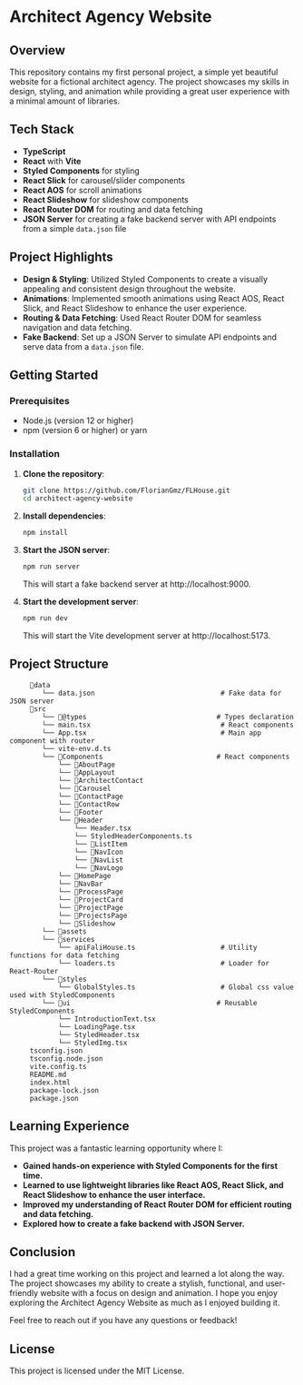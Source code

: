# Architect Agency Website

## Overview

This repository contains my first personal project, a simple yet beautiful website for a fictional architect agency. The project showcases my skills in design, styling, and animation while providing a great user experience with a minimal amount of libraries.

## Tech Stack

- **TypeScript**
- **React** with **Vite**
- **Styled Components** for styling
- **React Slick** for carousel/slider components
- **React AOS** for scroll animations
- **React Slideshow** for slideshow components
- **React Router DOM** for routing and data fetching
- **JSON Server** for creating a fake backend server with API endpoints from a simple `data.json` file

## Project Highlights

- **Design & Styling**: Utilized Styled Components to create a visually appealing and consistent design throughout the website.
- **Animations**: Implemented smooth animations using React AOS, React Slick, and React Slideshow to enhance the user experience.
- **Routing & Data Fetching**: Used React Router DOM for seamless navigation and data fetching.
- **Fake Backend**: Set up a JSON Server to simulate API endpoints and serve data from a `data.json` file.

## Getting Started

### Prerequisites

- Node.js (version 12 or higher)
- npm (version 6 or higher) or yarn

### Installation

1. **Clone the repository**:
   ```sh
   git clone https://github.com/FlorianGmz/FLHouse.git
   cd architect-agency-website
   ```
2. **Install dependencies**:
   ```sh
   npm install
   ```
3. **Start the JSON server**:

   ```sh
   npm run server
   ```

   This will start a fake backend server at http://localhost:9000.

4. **Start the development server**:
   ```sh
   npm run dev
   ```
   This will start the Vite development server at http://localhost:5173.

## Project Structure

```
     📁data
        └── data.json                               # Fake data for JSON server
     📁src
        └── 📁@types                                # Types declaration
        └── main.tsx                                # React components
        └── App.tsx                                 # Main app component with router
        └── vite-env.d.ts
        └── 📁Components                            # React components
            └── 📁AboutPage
            └── 📁AppLayout
            └── 📁ArchitectContact
            └── 📁Carousel
            └── 📁ContactPage
            └── 📁ContactRow
            └── 📁Footer
            └── 📁Header
                └── Header.tsx
                └── StyledHeaderComponents.ts
                └── 📁ListItem
                └── 📁NavIcon
                └── 📁NavList
                └── 📁NavLogo
            └── 📁HomePage
            └── 📁NavBar
            └── 📁ProcessPage
            └── 📁ProjectCard
            └── 📁ProjectPage
            └── 📁ProjectsPage
            └── 📁Slideshow
        └── 📁assets
        └── 📁services
            └── apiFaliHouse.ts                     # Utility functions for data fetching
            └── loaders.ts                          # Loader for React-Router
        └── 📁styles
            └── GlobalStyles.ts                     # Global css value used with StyledComponents
        └── 📁ui                                    # Reusable StyledComponents
            └── IntroductionText.tsx
            └── LoadingPage.tsx
            └── StyledHeader.tsx
            └── StyledImg.tsx
     tsconfig.json
     tsconfig.node.json
     vite.config.ts
     README.md
     index.html
     package-lock.json
     package.json
```

## Learning Experience

This project was a fantastic learning opportunity where I:

- **Gained hands-on experience with Styled Components for the first time.**
- **Learned to use lightweight libraries like React AOS, React Slick, and React Slideshow to enhance the user interface.**
- **Improved my understanding of React Router DOM for efficient routing and data fetching.**
- **Explored how to create a fake backend with JSON Server.**

## Conclusion

I had a great time working on this project and learned a lot along the way. The project showcases my ability to create a stylish, functional, and user-friendly website with a focus on design and animation. I hope you enjoy exploring the Architect Agency Website as much as I enjoyed building it.

Feel free to reach out if you have any questions or feedback!

## License

This project is licensed under the MIT License.
